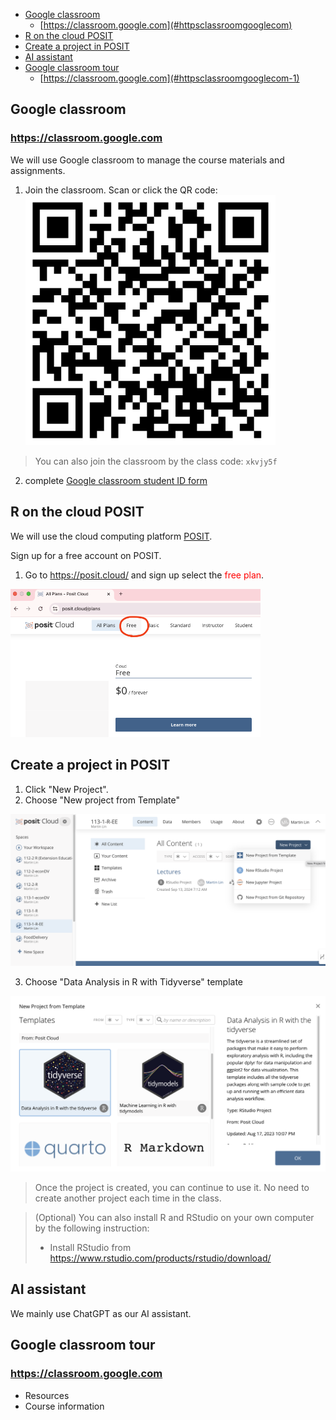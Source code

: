 
- [Google classroom](#google-classroom)
  - [https://classroom.google.com](#httpsclassroomgooglecom)
- [R on the cloud POSIT](#r-on-the-cloud-posit)
- [Create a project in POSIT](#create-a-project-in-posit)
- [AI assistant](#ai-assistant)
- [Google classroom tour](#google-classroom-tour)
  - [https://classroom.google.com](#httpsclassroomgooglecom-1)

## Google classroom

### https://classroom.google.com

We will use Google classroom to manage the course materials and assignments. 

 1.  Join the classroom. Scan or click the QR code:
[<img src="../img/classroom-invitation-link.png" width="400px">](https://classroom.google.com/c/NzUwNTk0NzkzOTc4?cjc=xkvjy5f)

> You can also join the classroom by the class code: `xkvjy5f`

 2. complete [Google classroom student ID form](https://docs.google.com/forms/d/e/1FAIpQLScDiEZzT8M2jeRysePz--OB-EomTHTeTNnLtwfqyqj_JHEJWg/viewform?usp=dialog)

## R on the cloud POSIT

We will use the cloud computing platform [POSIT](https://posit.cloud/).

Sign up for a free account on POSIT.

  1. Go to <https://posit.cloud/> and sign up select the <span style="color:red">free plan</span>.

<img src="../img/posit-free-plan.png" width="400px">

## Create a project in POSIT

  1. Click "New Project". 
  2. Choose "New project from Template"
 
![](../img/2024-09-14-09-29-40.png)

  3. Choose "Data Analysis in R with Tidyverse" template

![](../img/2024-09-14-09-31-09.png)

> Once the project is created, you can continue to use it. No need to create another project each time in the class.

> (Optional) You can also install R and RStudio on your own computer by the following instruction:
>
>   - Install RStudio from <https://www.rstudio.com/products/rstudio/download/>

## AI assistant

We mainly use ChatGPT as our AI assistant.

## Google classroom tour

### https://classroom.google.com


  - Resources  
  - Course information

